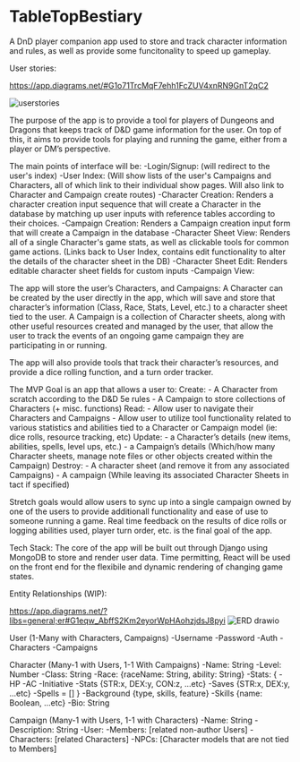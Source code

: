 # TableTopBestiary
A DnD player companion app used to store and track character information and rules, as well as provide some funcitonality to speed up gameplay.

User stories:

https://app.diagrams.net/#G1o71TrcMqF7ehh1FcZUV4xnRN9GnT2qC2

![userstories](https://user-images.githubusercontent.com/40964607/195164487-b8d36883-52ea-477d-aca7-cda88133ca47.jpg)


The purpose of the app is to provide a tool for players of Dungeons and Dragons that keeps track of D&D game information for the user. On top of this, it aims to provide tools for playing and running the game, either from a player or DM’s perspective.

The main points of interface will be:
	-Login/Signup: (will redirect to the user's index)
	-User Index: (Will show lists of the user's Campaigns and Characters, all of which link to their individual show pages. Will also link to Character and Campaign create routes)
	-Character Creation: Renders a character creation input sequence that will create a Character in the database by matching up user inputs with reference tables according to their choices.
	-Campaign Creation: Renders a Campaign creation input form that will create a Campaign in the database 
	-Character Sheet View: Renders all of a single Character's game stats, as well as clickable tools for common game actions. (Links back to User Index, contains edit functionality to alter the details of the character sheet in the DB)
	-Character Sheet Edit: Renders editable character sheet fields for custom inputs 
	-Campaign View: 

The app will store the user’s Characters, and Campaigns:
	A Character can be created by the user directly in the app, which will save and store that character’s information (Class, Race, Stats, Level, etc.) to a character sheet tied to the user. 
	A Campaign is a collection of Character sheets, along with other useful resources created and managed by the user, that allow the user to track the events of an ongoing game campaign they are participating in or running. 

The app will also provide tools that track their character’s resources, 
	and provide a dice rolling function, and a turn order tracker. 

The MVP Goal is an app that allows a user to:
	Create:
		- A Character from scratch according to the D&D 5e rules
		- A Campaign to store collections of Characters (+ misc. functions)
	Read:
		- Allow user to navigate their Characters and Campaigns
		- Allow user to utilize tool functionality related to various statistics and abilities tied to a           Character or Campaign model (ie: dice rolls, resource tracking, etc)
	Update:
		- a Character’s details (new items, abilities, spells, level ups, etc.)
		- a Campaign’s details (Which/how many Character sheets, manage note files or other objects               created within the Campaign)
	Destroy:
		- A character sheet (and remove it from any associated Campaigns)
		- A campaign (While leaving its associated Character Sheets in tact if specified)

Stretch goals would allow users to sync up into a single campaign owned by one of the users to provide
  additionall functionality and ease of use to someone running a game. Real time feedback on the results   of dice rolls or logging abilities used, player turn order, etc. is the final goal of the app.
  
Tech Stack:
  The core of the app will be built out through Django using MongoDB to store and render user data.
  Time permitting, React will be used on the front end for the flexibile and dynamic rendering of changing game states. 

Entity Relationships (WIP):

https://app.diagrams.net/?libs=general;er#G1eqw_AbffS2Km2eyorWpHAohzjdsJ8pyi
![ERD drawio](https://user-images.githubusercontent.com/40964607/195181321-fd881eaa-460b-4cf1-bdf8-f7ccad01791b.png)

  User (1-Many with Characters, Campaigns)
    -Username
    -Password
    -Auth
    -Characters
    -Campaigns
    
  Character (Many-1 with Users, 1-1 With Campaigns)
    -Name: String
    -Level: Number
    -Class: String
    -Race: {raceName: String, ability: String}
    -Stats: {
      -HP
      -AC
      -Initiative
      -Stats {STR:x, DEX:y, CON:z, ...etc}
      -Saves {STR:x, DEX:y, ...etc}
      -Spells = []
      }
    -Background {type, skills, feature}
    -Skills {name: Boolean, ...etc}
    -Bio: String
    
  Campaign (Many-1 with Users, 1-1 with Characters)
    -Name: String
    -Description: String
    -User:
    -Members: [related non-author Users]
    -Characters: [related Characters]
    -NPCs: [Character models that are not tied to Members]
 
